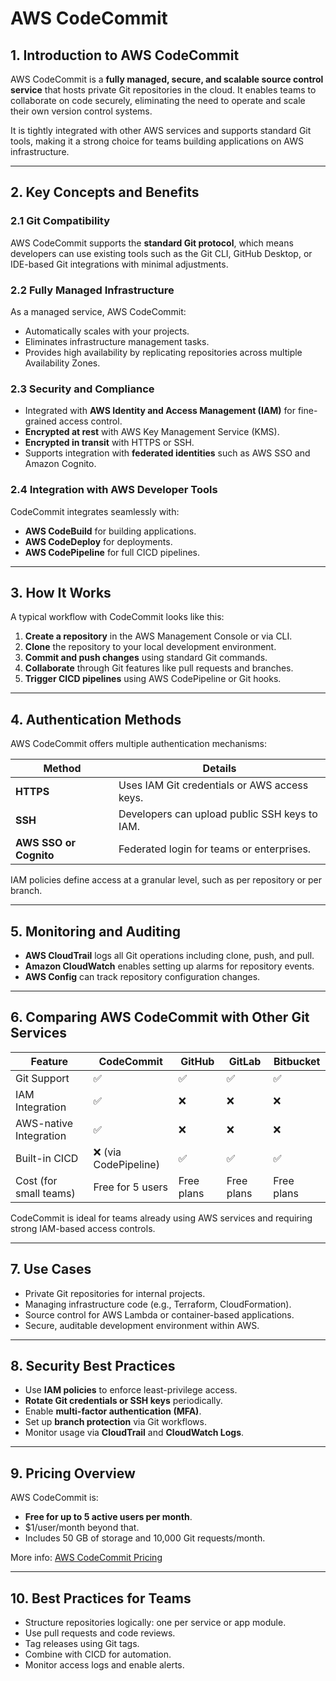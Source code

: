 # **AWS CodeCommit**

## 1. Introduction to AWS CodeCommit

AWS CodeCommit is a **fully managed, secure, and scalable source control service** that hosts private Git repositories in the cloud. It enables teams to collaborate on code securely, eliminating the need to operate and scale their own version control systems.

It is tightly integrated with other AWS services and supports standard Git tools, making it a strong choice for teams building applications on AWS infrastructure.

---

## 2. Key Concepts and Benefits

### 2.1 Git Compatibility

AWS CodeCommit supports the **standard Git protocol**, which means developers can use existing tools such as the Git CLI, GitHub Desktop, or IDE-based Git integrations with minimal adjustments.

### 2.2 Fully Managed Infrastructure

As a managed service, AWS CodeCommit:
- Automatically scales with your projects.
- Eliminates infrastructure management tasks.
- Provides high availability by replicating repositories across multiple Availability Zones.

### 2.3 Security and Compliance

- Integrated with **AWS Identity and Access Management (IAM)** for fine-grained access control.
- **Encrypted at rest** with AWS Key Management Service (KMS).
- **Encrypted in transit** with HTTPS or SSH.
- Supports integration with **federated identities** such as AWS SSO and Amazon Cognito.

### 2.4 Integration with AWS Developer Tools

CodeCommit integrates seamlessly with:
- **AWS CodeBuild** for building applications.
- **AWS CodeDeploy** for deployments.
- **AWS CodePipeline** for full CICD pipelines.

---

## 3. How It Works

A typical workflow with CodeCommit looks like this:

1. **Create a repository** in the AWS Management Console or via CLI.
2. **Clone** the repository to your local development environment.
3. **Commit and push changes** using standard Git commands.
4. **Collaborate** through Git features like pull requests and branches.
5. **Trigger CICD pipelines** using AWS CodePipeline or Git hooks.

---

## 4. Authentication Methods

AWS CodeCommit offers multiple authentication mechanisms:

| Method      | Details |
|-------------|---------|
| **HTTPS**   | Uses IAM Git credentials or AWS access keys. |
| **SSH**     | Developers can upload public SSH keys to IAM. |
| **AWS SSO or Cognito** | Federated login for teams or enterprises. |

IAM policies define access at a granular level, such as per repository or per branch.

---

## 5. Monitoring and Auditing

- **AWS CloudTrail** logs all Git operations including clone, push, and pull.
- **Amazon CloudWatch** enables setting up alarms for repository events.
- **AWS Config** can track repository configuration changes.

---

## 6. Comparing AWS CodeCommit with Other Git Services

| Feature                     | CodeCommit      | GitHub          | GitLab           | Bitbucket        |
|----------------------------|------------------|------------------|------------------|------------------|
| Git Support                | ✅               | ✅               | ✅                | ✅               |
| IAM Integration            | ✅               | ❌               | ❌                | ❌               |
| AWS-native Integration     | ✅               | ❌               | ❌                | ❌               |
| Built-in CICD             | ❌ (via CodePipeline) | ✅           | ✅                | ✅               |
| Cost (for small teams)     | Free for 5 users | Free plans       | Free plans        | Free plans       |

CodeCommit is ideal for teams already using AWS services and requiring strong IAM-based access controls.

---

## 7. Use Cases

- Private Git repositories for internal projects.
- Managing infrastructure code (e.g., Terraform, CloudFormation).
- Source control for AWS Lambda or container-based applications.
- Secure, auditable development environment within AWS.

---

## 8. Security Best Practices

- Use **IAM policies** to enforce least-privilege access.
- **Rotate Git credentials or SSH keys** periodically.
- Enable **multi-factor authentication (MFA)**.
- Set up **branch protection** via Git workflows.
- Monitor usage via **CloudTrail** and **CloudWatch Logs**.

---

## 9. Pricing Overview

AWS CodeCommit is:
- **Free for up to 5 active users per month**.
- $1/user/month beyond that.
- Includes 50 GB of storage and 10,000 Git requests/month.

More info: [AWS CodeCommit Pricing](https://aws.amazon.com/codecommit/pricing/)

---

## **10. Best Practices for Teams**

- Structure repositories logically: one per service or app module.
- Use pull requests and code reviews.
- Tag releases using Git tags.
- Combine with CICD for automation.
- Monitor access logs and enable alerts.